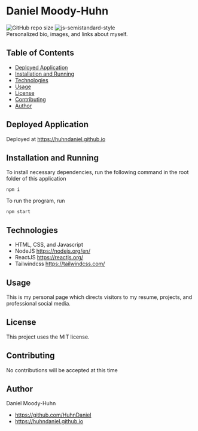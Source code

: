 # Daniel Moody-Huhn
![GitHub repo size](https://img.shields.io/github/repo-size/HuhnDaniel/react-portfolio) ![js-semistandard-style](https://img.shields.io/badge/code%20style-semistandard-brightgreen.svg)  
Personalized bio, images, and links about myself.
## Table of Contents
- [Deployed Application](#deployed-application)
- [Installation and Running](#installation-and-running)
- [Technologies](#technologies)
- [Usage](#usage)
- [License](#license)
- [Contributing](#contributing)
- [Author](#author)
## Deployed Application
Deployed at https://huhndaniel.github.io
## Installation and Running
To install necessary dependencies, run the following command in the root folder of this application
```
npm i
```
To run the program, run
```
npm start
```
## Technologies
- HTML, CSS, and Javascript
- NodeJS https://nodejs.org/en/
- ReactJS https://reactjs.org/
- Tailwindcss https://tailwindcss.com/
## Usage
This is my personal page which directs visitors to my resume, projects, and professional social media.
## License
This project uses the MIT license. 
## Contributing
No contributions will be accepted at this time
## Author
Daniel Moody-Huhn  
  - https://github.com/HuhnDaniel  
  - https://huhndaniel.github.io
